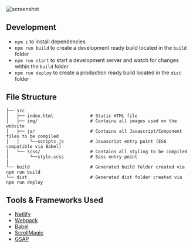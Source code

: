 ![screenshot](gif.gif)

## Development
* `npm i` to install dependencies
* `npm run build` to create a development ready build located in the `build` folder
* `npm run start` to start a development server and watch for changes within the `build` folder
* `npm run deploy` to create a production ready build located in the `dist` folder

## File Structure
```
├── src
│   ├── index.html              # Static HTML file
│   ├── img/                    # Contains all images used on the website
│   ├── js/                     # Contains all Javascript/Component files to be compiled
│   │    └──scripts.js          # Javascript entry point (ES6 compatible via Babel)
│   └── scss/                   # Contains all styling to be compiled
│        └──style.scss          # Sass entry point
|
└── build                       # Generated build folder created via npm run build
└── dist                        # Generated dist folder created via npm run deploy
```

## Tools & Frameworks Used
* [Netlify](https://www.netlify.com/)
* [Webpack](https://webpack.github.io/)
* [Babel](https://babeljs.io/)
* [ScrollMagic](http://scrollmagic.io/)
* [GSAP](https://greensock.com/gsap)
